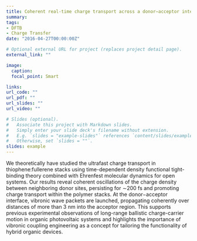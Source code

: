 ```yaml
---
title: Coherent real-time charge transport across a donor−acceptor interface
summary:
tags:
- DFTB
- Charge Transfer
date: "2016-04-27T00:00:00Z"

# Optional external URL for project (replaces project detail page).
external_link: ""

image:
  caption: 
  focal_point: Smart

links:
url_code: ""
url_pdf: ""
url_slides: ""
url_video: ""

# Slides (optional).
#   Associate this project with Markdown slides.
#   Simply enter your slide deck's filename without extension.
#   E.g. `slides = "example-slides"` references `content/slides/example-slides.md`.
#   Otherwise, set `slides = ""`.
slides: example
---
```

We theoretically have studied the ultrafast charge transport in thiophene:fullerene stacks using time-dependent density functional tight-binding theory combined with Ehrenfest molecular dynamics for open systems. Our results reveal coherent oscillations of the charge density between neighboring donor sites, persisting for ∼200 fs and promoting charge transport within the polymer stacks. At the donor−acceptor interface, vibronic wave packets are launched, propagating coherently over distances of more than 3 nm into the acceptor region. This supports previous experimental observations of long-range ballistic charge-carrier motion in organic photovoltaic systems and highlights the importance of vibronic coupling engineering as a concept for tailoring the functionality of hybrid organic devices.
